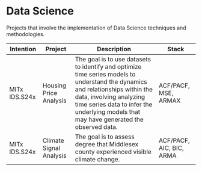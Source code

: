 # Data Science

Projects that involve the implementation of Data Science techniques and methodologies.
  
| Intention | Project | Description | Stack |
| --- | --- | --- | --- |
| MITx IDS.S24x | Housing Price Analysis | The goal is to use datasets to identify and optimize time series models to understand the dynamics and relationships within the data, involving analyzing time series data to infer the underlying models that may have generated the observed data. | ACF/PACF, MSE, ARMAX |
| MITx IDS.S24x | Climate Signal Analysis | The goal is to assess degree that Middlesex county experienced visible climate change. | ACF/PACF, AIC, BIC, ARMA |
